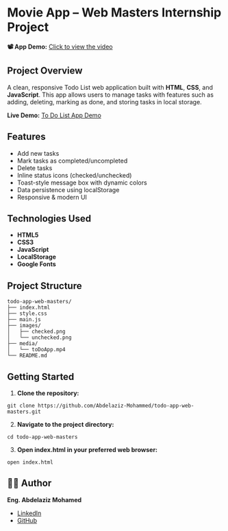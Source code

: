 # Movie App – Web Masters Internship Project

**📽️ App Demo:** [Click to view the video](assets/toDoApp.mp4)

## Project Overview
A clean, responsive Todo List web application built with **HTML**, **CSS**, and **JavaScript**. This app allows users to manage tasks with features such as adding, deleting, marking as done, and storing tasks in local storage.

**Live Demo:** [To Do List App Demo](https://todo-app-web-masters.vercel.app/)

## Features
- Add new tasks
- Mark tasks as completed/uncompleted
- Delete tasks
- Inline status icons (checked/unchecked)
- Toast-style message box with dynamic colors
- Data persistence using localStorage
- Responsive & modern UI

## Technologies Used
- **HTML5**
- **CSS3**
- **JavaScript**
- **LocalStorage**
- **Google Fonts**

## Project Structure
```
todo-app-web-masters/
├── index.html
├── style.css
├── main.js
├── images/
│   ├── checked.png
│   └── unchecked.png
├── media/
│   └── toDoApp.mp4
└── README.md
```

## Getting Started
1. **Clone the repository:**
```
git clone https://github.com/Abdelaziz-Mohammed/todo-app-web-masters.git
```
2. **Navigate to the project directory:**
```
cd todo-app-web-masters
```
3. **Open index.html in your preferred web browser:**
```
open index.html
```

## 👨‍💻 Author
**Eng. Abdelaziz Mohamed**

- [LinkedIn](https://www.linkedin.com/in/abdelaziz)
- [GitHub](https://github.com/Abdelaziz-Mohammed)